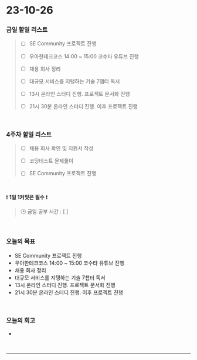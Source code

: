 # 23-10-26
### 금일 할일 리스트
> - [ ]  SE Community 프로젝트 진행
>
> - [ ]  우아한테크코스 14:00 ~ 15:00 코수타 유튜브 진행 
>
> - [ ]  채용 회사 정리
>
> - [ ]  대규모 서비스를 지탱하는 기술 7챕터 독서
>
> - [ ]  13시 온라인 스터디 진행. 프로젝트 문서화 진행
>
> - [ ]  21시 30분 온라인 스터디 진행. 이후 프로젝트 진행



<br/>

### 4주차 할일 리스트  
> - [ ]  채용 회사 확인 및 지원서 작성
>
> - [ ]  코딩테스트 문제풀이
>
> - [ ]  SE Community 프로젝트 진행

<br/>

❗ **1일 1커밋은 필수** ❗
> 🕒 금일 공부 시간 : [ ]
  
<br/>

### 오늘의 목표
- SE Community 프로젝트 진행
- 우아한테크코스 14:00 ~ 15:00 코수타 유튜브 진행 
- 채용 회사 정리
- 대규모 서비스를 지탱하는 기술 7챕터 독서
- 13시 온라인 스터디 진행. 프로젝트 문서화 진행
- 21시 30분 온라인 스터디 진행. 이후 프로젝트 진행


<br>

### 오늘의 회고
- 


<br/>

------------  
